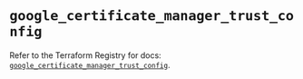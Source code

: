 # `google_certificate_manager_trust_config`

Refer to the Terraform Registry for docs: [`google_certificate_manager_trust_config`](https://registry.terraform.io/providers/hashicorp/google/5.13.0/docs/resources/certificate_manager_trust_config).
